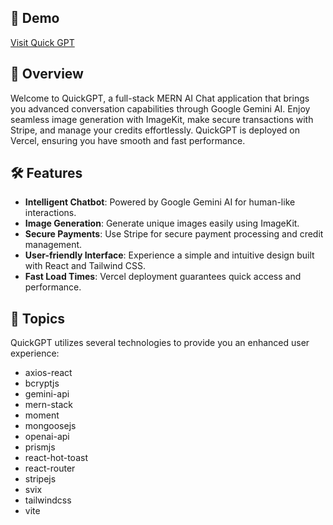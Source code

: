 ## 🌟 Demo
[Visit Quick GPT](https://quick-gpt-dpks.vercel.app/)
## 🌟 Overview

Welcome to QuickGPT, a full-stack MERN AI Chat application that brings you advanced conversation capabilities through Google Gemini AI. Enjoy seamless image generation with ImageKit, make secure transactions with Stripe, and manage your credits effortlessly. QuickGPT is deployed on Vercel, ensuring you have smooth and fast performance.

## 🛠️ Features

- **Intelligent Chatbot**: Powered by Google Gemini AI for human-like interactions.
- **Image Generation**: Generate unique images easily using ImageKit.
- **Secure Payments**: Use Stripe for secure payment processing and credit management.
- **User-friendly Interface**: Experience a simple and intuitive design built with React and Tailwind CSS.
- **Fast Load Times**: Vercel deployment guarantees quick access and performance.

## 🌈 Topics

QuickGPT utilizes several technologies to provide you an enhanced user experience:

- axios-react
- bcryptjs
- gemini-api
- mern-stack
- moment
- mongoosejs
- openai-api
- prismjs
- react-hot-toast
- react-router
- stripejs
- svix
- tailwindcss
- vite


